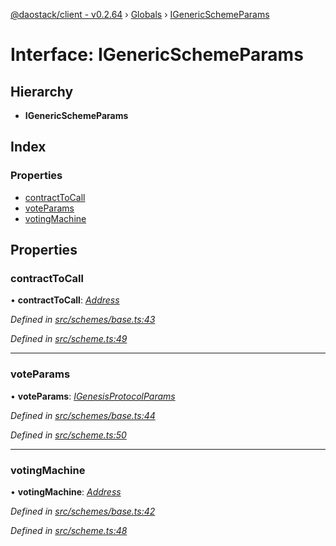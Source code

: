 [@daostack/client - v0.2.64](../README.md) › [Globals](../globals.md) › [IGenericSchemeParams](igenericschemeparams.md)

# Interface: IGenericSchemeParams

## Hierarchy

* **IGenericSchemeParams**

## Index

### Properties

* [contractToCall](igenericschemeparams.md#contracttocall)
* [voteParams](igenericschemeparams.md#voteparams)
* [votingMachine](igenericschemeparams.md#votingmachine)

## Properties

###  contractToCall

• **contractToCall**: *[Address](../globals.md#address)*

*Defined in [src/schemes/base.ts:43](https://github.com/daostack/client/blob/b547acc/src/schemes/base.ts#L43)*

*Defined in [src/scheme.ts:49](https://github.com/daostack/client/blob/b547acc/src/scheme.ts#L49)*

___

###  voteParams

• **voteParams**: *[IGenesisProtocolParams](igenesisprotocolparams.md)*

*Defined in [src/schemes/base.ts:44](https://github.com/daostack/client/blob/b547acc/src/schemes/base.ts#L44)*

*Defined in [src/scheme.ts:50](https://github.com/daostack/client/blob/b547acc/src/scheme.ts#L50)*

___

###  votingMachine

• **votingMachine**: *[Address](../globals.md#address)*

*Defined in [src/schemes/base.ts:42](https://github.com/daostack/client/blob/b547acc/src/schemes/base.ts#L42)*

*Defined in [src/scheme.ts:48](https://github.com/daostack/client/blob/b547acc/src/scheme.ts#L48)*
